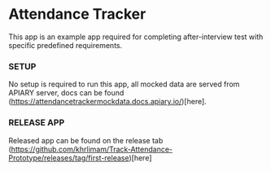 # Attendance Tracker
This app is an example app required for completing after-interview test with specific predefined requirements.

### SETUP
No setup is required to run this app, all mocked data are served from APIARY server, docs can be found (https://attendancetrackermockdata.docs.apiary.io/)[here].

### RELEASE APP
Released app can be found on the release tab (https://github.com/khrlimam/Track-Attendance-Prototype/releases/tag/first-release)[here]